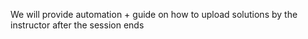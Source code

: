 We will provide automation + guide on how to upload solutions by the instructor after the session ends
